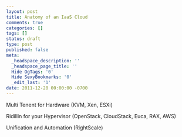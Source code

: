 ```yaml
---
layout: post
title: Anatomy of an IaaS Cloud
comments: true
categories: []
tags: []
status: draft
type: post
published: false
meta:
  _headspace_description: ''
  _headspace_page_title: ''
  Hide OgTags: '0'
  Hide SexyBookmarks: '0'
  _edit_last: '1'
date: 2011-12-28 00:00:00 -0700
---
```

Multi Tenent for Hardware (KVM, Xen, ESXi)

Ridillin for your Hypervisor (OpenStack, CloudStack, Euca, RAX, AWS)

Unification and Automation (RightScale)
